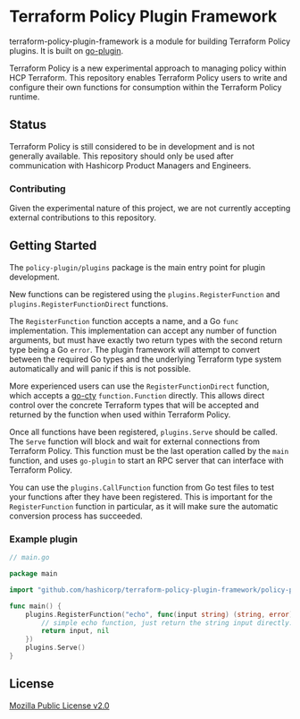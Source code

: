 # Terraform Policy Plugin Framework

terraform-policy-plugin-framework is a module for building Terraform Policy plugins.
It is built on [go-plugin](https://github.com/hashicorp/go-plugin).

Terraform Policy is a new experimental approach to managing policy within HCP Terraform.
This repository enables Terraform Policy users to write and configure their own functions for consumption within the Terraform Policy runtime.

## Status

Terraform Policy is still considered to be in development and is not generally available. 
This repository should only be used after communication with Hashicorp Product Managers and Engineers.

### Contributing

Given the experimental nature of this project, we are not currently accepting external contributions to this repository.

## Getting Started

The `policy-plugin/plugins` package is the main entry point for plugin development.

New functions can be registered using the `plugins.RegisterFunction` and `plugins.RegisterFunctionDirect` functions.

The `RegisterFunction` function accepts a name, and a Go `func` implementation. 
This implementation can accept any number of function arguments, but must have exactly two return types with the second return type being a Go `error`.
The plugin framework will attempt to convert between the required Go types and the underlying Terraform type system automatically and will panic if this is not possible.

More experienced users can use the `RegisterFunctionDirect` function, which accepts a [go-cty](https://github.com/zclconf/go-cty) `function.Function` directly.
This allows direct control over the concrete Terraform types that will be accepted and returned by the function when used within Terraform Policy.

Once all functions have been registered, `plugins.Serve` should be called. 
The `Serve` function will block and wait for external connections from Terraform Policy. 
This function must be the last operation called by the `main` function, and uses `go-plugin` to start an RPC server that can interface with Terraform Policy.  

You can use the `plugins.CallFunction` function from Go test files to test your functions after they have been registered.
This is important for the `RegisterFunction` function in particular, as it will make sure the automatic conversion process has succeeded.

### Example plugin

```go
// main.go

package main

import "github.com/hashicorp/terraform-policy-plugin-framework/policy-plugin/plugins"

func main() {
	plugins.RegisterFunction("echo", func(input string) (string, error) {
		// simple echo function, just return the string input directly.
		return input, nil
    })
	plugins.Serve()
}
```

## License

[Mozilla Public License v2.0](https://github.com/hashicorp/terraform-policy-plugin-framework/blob/main/LICENSE)
